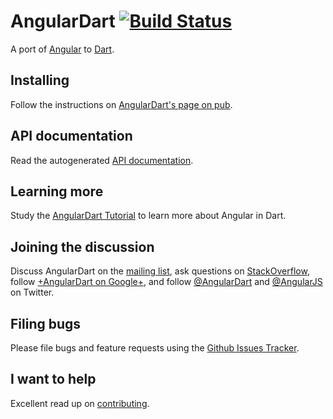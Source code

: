 AngularDart [![Build Status](https://travis-ci.org/angular/angular.dart.svg?branch=master)](https://travis-ci.org/angular/angular.dart)
============


A port of [Angular][ngJs] to [Dart][dart].

## Installing

Follow the instructions on [AngularDart's page on pub][pub].

## API documentation

Read the autogenerated [API documentation][APIdocs].


## Learning more

Study the [AngularDart Tutorial][tut] to learn more about Angular
in Dart.

## Joining the discussion

Discuss AngularDart on the [mailing list][list],
ask questions on [StackOverflow][so],
follow [+AngularDart on Google+][plus],
and follow [@AngularDart][ngDartTw] and [@AngularJS][ngJsTw] on Twitter.

## Filing bugs

Please file bugs and feature requests using the [Github Issues Tracker][issues].

## I want to help

Excellent read up on [contributing][contributing].

[APIdocs]: https://docs.angulardart.org
[ngJsTw]: https://twitter.com/AngularJS
[ngDartTw]: https://twitter.com/AngularDart
[plus]: https://plus.google.com/117340875933142003564/posts
[so]: http://stackoverflow.com/questions/tagged/angular.dart
[list]: https://groups.google.com/forum/#!forum/angular-dart
[tut]: https://angulardart.org/tutorial
[pub]: http://pub.dartlang.org/packages/angular#installing
[dart]: http://www.dartlang.org
[ngJs]: http://angularjs.org/
[issues]: https://github.com/angular/angular.dart/issues?state=open
[contributing]: https://github.com/angular/angular.dart/blob/master/CONTRIBUTING.md

